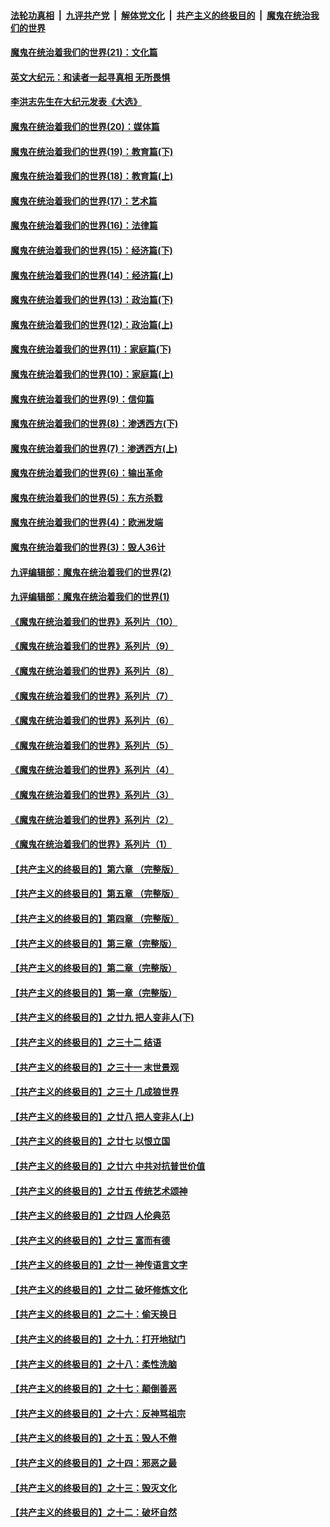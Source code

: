 

####  [法轮功真相](../../../../basic/blob/master/README.md?t=01191401) &nbsp;|&nbsp; [九评共产党](../../../../9ping.md/blob/master/README.md?t=01191401) &nbsp;|&nbsp; [解体党文化](../../../../jtdwh.md/blob/master/README.md?t=01191401)  &nbsp;|&nbsp; [共产主义的终极目的](../../../../gczydzjmd.md/blob/master/README.md?t=01191401) &nbsp;|&nbsp; [魔鬼在统治我们的世界](../../../../mgztzwmdsj.md/blob/master/README.md?t=01191401) 

#### [魔鬼在统治着我们的世界(21)：文化篇](../pages/nsc422/n10597706.md?t=01191401) 

#### [英文大纪元：和读者一起寻真相 无所畏惧](../pages/nsc422/n12542027.md?t=01191401) 

#### [李洪志先生在大纪元发表《大选》](../pages/nsc422/n12534746.md?t=01191401) 

#### [魔鬼在统治着我们的世界(20)：媒体篇](../pages/nsc422/n10586579.md?t=01191401) 

#### [魔鬼在统治着我们的世界(19)：教育篇(下)](../pages/nsc422/n10564808.md?t=01191401) 

#### [魔鬼在统治着我们的世界(18)：教育篇(上)](../pages/nsc422/n10526970.md?t=01191401) 

#### [魔鬼在统治着我们的世界(17)：艺术篇](../pages/nsc422/n10499093.md?t=01191401) 

#### [魔鬼在统治着我们的世界(16)：法律篇](../pages/nsc422/n10485969.md?t=01191401) 

#### [魔鬼在统治着我们的世界(15)：经济篇(下)](../pages/nsc422/n10469975.md?t=01191401) 

#### [魔鬼在统治着我们的世界(14)：经济篇(上)](../pages/nsc422/n10457370.md?t=01191401) 

#### [魔鬼在统治着我们的世界(13)：政治篇(下)](../pages/nsc422/n10448270.md?t=01191401) 

#### [魔鬼在统治着我们的世界(12)：政治篇(上)](../pages/nsc422/n10444576.md?t=01191401) 

#### [魔鬼在统治着我们的世界(11)：家庭篇(下)](../pages/nsc422/n10440961.md?t=01191401) 

#### [魔鬼在统治着我们的世界(10)：家庭篇(上)](../pages/nsc422/n10435448.md?t=01191401) 

#### [魔鬼在统治着我们的世界(9)：信仰篇](../pages/nsc422/n10432159.md?t=01191401) 

#### [魔鬼在统治着我们的世界(8)：渗透西方(下)](../pages/nsc422/n10429603.md?t=01191401) 

#### [魔鬼在统治着我们的世界(7)：渗透西方(上)](../pages/nsc422/n10426013.md?t=01191401) 

#### [魔鬼在统治着我们的世界(6)：输出革命](../pages/nsc422/n10421536.md?t=01191401) 

#### [魔鬼在统治着我们的世界(5)：东方杀戮](../pages/nsc422/n10417707.md?t=01191401) 

#### [魔鬼在统治着我们的世界(4)：欧洲发端](../pages/nsc422/n10414890.md?t=01191401) 

#### [魔鬼在统治着我们的世界(3)：毁人36计](../pages/nsc422/n10411583.md?t=01191401) 

#### [九评编辑部：魔鬼在统治着我们的世界(2)](../pages/nsc422/n10410036.md?t=01191401) 

#### [九评编辑部：魔鬼在统治着我们的世界(1)](../pages/nsc422/n10406825.md?t=01191401) 

#### [《魔鬼在统治着我们的世界》系列片（10）](../pages/nsc422/n12292670.md?t=01191401) 

#### [《魔鬼在统治着我们的世界》系列片（9）](../pages/nsc422/n12290859.md?t=01191401) 

#### [《魔鬼在统治着我们的世界》系列片（8）](../pages/nsc422/n12287445.md?t=01191401) 

#### [《魔鬼在统治着我们的世界》系列片（7）](../pages/nsc422/n12283425.md?t=01191401) 

#### [《魔鬼在统治着我们的世界》系列片（6）](../pages/nsc422/n12282314.md?t=01191401) 

#### [《魔鬼在统治着我们的世界》系列片（5）](../pages/nsc422/n12281419.md?t=01191401) 

#### [《魔鬼在统治着我们的世界》系列片（4）](../pages/nsc422/n12274024.md?t=01191401) 

#### [《魔鬼在统治着我们的世界》系列片（3）](../pages/nsc422/n12271322.md?t=01191401) 

#### [《魔鬼在统治着我们的世界》系列片（2）](../pages/nsc422/n12269049.md?t=01191401) 

#### [《魔鬼在统治着我们的世界》系列片（1）](../pages/nsc422/n12267575.md?t=01191401) 

#### [【共产主义的终极目的】第六章 （完整版）](../pages/nsc422/n11428913.md?t=01191401) 

#### [【共产主义的终极目的】第五章 （完整版）](../pages/nsc422/n11428912.md?t=01191401) 

#### [【共产主义的终极目的】第四章 （完整版）](../pages/nsc422/n11428907.md?t=01191401) 

#### [【共产主义的终极目的】第三章（完整版）](../pages/nsc422/n11428848.md?t=01191401) 

#### [【共产主义的终极目的】第二章（完整版）](../pages/nsc422/n11428831.md?t=01191401) 

#### [【共产主义的终极目的】第一章（完整版）](../pages/nsc422/n11417651.md?t=01191401) 

#### [【共产主义的终极目的】之廿九 把人变非人(下)](../pages/nsc422/n11344140.md?t=01191401) 

#### [【共产主义的终极目的】之三十二 结语](../pages/nsc422/n11360535.md?t=01191401) 

#### [【共产主义的终极目的】之三十一 末世景观](../pages/nsc422/n11351129.md?t=01191401) 

#### [【共产主义的终极目的】之三十 几成狼世界](../pages/nsc422/n11348280.md?t=01191401) 

#### [【共产主义的终极目的】之廿八 把人变非人(上)](../pages/nsc422/n11340492.md?t=01191401) 

#### [【共产主义的终极目的】之廿七 以恨立国](../pages/nsc422/n11336944.md?t=01191401) 

#### [【共产主义的终极目的】之廿六 中共对抗普世价值](../pages/nsc422/n11324785.md?t=01191401) 

#### [【共产主义的终极目的】之廿五 传统艺术颂神](../pages/nsc422/n11296396.md?t=01191401) 

#### [【共产主义的终极目的】之廿四 人伦典范](../pages/nsc422/n11296397.md?t=01191401) 

#### [【共产主义的终极目的】之廿三 富而有德](../pages/nsc422/n11283598.md?t=01191401) 

#### [【共产主义的终极目的】之廿一 神传语言文字](../pages/nsc422/n11263265.md?t=01191401) 

#### [【共产主义的终极目的】之廿二 破坏修炼文化](../pages/nsc422/n11245728.md?t=01191401) 

#### [【共产主义的终极目的】之二十：偷天换日](../pages/nsc422/n11238846.md?t=01191401) 

#### [【共产主义的终极目的】之十九：打开地狱门](../pages/nsc422/n11206376.md?t=01191401) 

#### [【共产主义的终极目的】之十八：柔性洗脑](../pages/nsc422/n11199994.md?t=01191401) 

#### [【共产主义的终极目的】之十七：颠倒善恶](../pages/nsc422/n11179782.md?t=01191401) 

#### [【共产主义的终极目的】之十六：反神骂祖宗](../pages/nsc422/n11166798.md?t=01191401) 

#### [【共产主义的终极目的】之十五：毁人不倦](../pages/nsc422/n11166792.md?t=01191401) 

#### [【共产主义的终极目的】之十四：邪恶之最](../pages/nsc422/n11150249.md?t=01191401) 

#### [【共产主义的终极目的】之十三：毁灭文化](../pages/nsc422/n11135227.md?t=01191401) 

#### [【共产主义的终极目的】之十二：破坏自然](../pages/nsc422/n11135214.md?t=01191401) 

